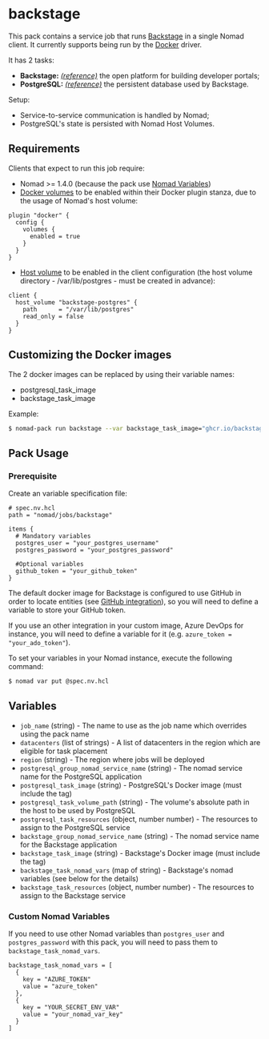 # backstage

This pack contains a service job that runs [Backstage](https://backstage.io/) in a single Nomad client. It currently supports
being run by the [Docker](https://www.nomadproject.io/docs/drivers/docker) driver.

It has 2 tasks:
- **Backstage:** [*(reference)*](https://backstage.io) the open platform for building developer portals;
- **PostgreSQL:** [*(reference)*](https://www.postgresql.org/) the persistent database used by Backstage.

Setup:
- Service-to-service communication is handled by Nomad;
- PostgreSQL's state is persisted with Nomad Host Volumes.

## Requirements
Clients that expect to run this job require:
- Nomad >= 1.4.0 (because the pack use [Nomad Variables](https://developer.hashicorp.com/nomad/docs/concepts/variables))
- [Docker volumes](https://www.nomadproject.io/docs/drivers/docker "Docker volumes") to be enabled within their Docker plugin stanza, due to the usage of Nomad's host volume:
```hcl
plugin "docker" {
  config {
    volumes {
      enabled = true
    }
  }
}
```

- [Host volume](https://www.nomadproject.io/docs/configuration/client#host_volume-stanza "Host volume") to be enabled in the client configuration (the host volume directory - /var/lib/postgres - must be created in advance):
```hcl
client {
  host_volume "backstage-postgres" {
    path      = "/var/lib/postgres"
    read_only = false
  }
}
```

## Customizing the Docker images

The 2 docker images can be replaced by using their variable names:
- postgresql_task_image
- backstage_task_image

Example:
```bash
$ nomad-pack run backstage --var backstage_task_image="ghcr.io/backstage/backstage:1.7.1"
```

## Pack Usage

<!-- Include information about how to use your pack -->

### Prerequisite

Create an variable specification file:
```hcl
# spec.nv.hcl
path = "nomad/jobs/backstage"

items {
  # Mandatory variables
  postgres_user = "your_postgres_username"
  postgres_password = "your_postgres_password"

  #Optional variables
  github_token = "your_github_token"
}
```

The default docker image for Backstage is configured to use GitHub in order to locate entities (see [GitHub integration](https://backstage.io/docs/integrations/github/locations)), so you will need to define a variable to store your GitHub token. 

If you use an other integration in your custom image, Azure DevOps for instance, you will need to define a variable for it (e.g. ```azure_token = "your_ado_token"```).

To set your variables in your Nomad instance, execute the following command:

```bash
$ nomad var put @spec.nv.hcl
```

## Variables

<!-- Include information on the variables from your pack -->

- `job_name` (string) - The name to use as the job name which overrides using
  the pack name
- `datacenters` (list of strings) - A list of datacenters in the region which
  are eligible for task placement
- `region` (string) - The region where jobs will be deployed
- `postgresql_group_nomad_service_name` (string) - The nomad service name for the PostgreSQL application
- `postgresql_task_image` (string) - PostgreSQL's Docker image (must include the tag)
- `postgresql_task_volume_path` (string) - The volume's absolute path in the host to be used by PostgreSQL
- `postgresql_task_resources` (object, number number) - The resources to assign to the PostgreSQL service
- `backstage_group_nomad_service_name` (string) - The nomad service name for the Backstage application
- `backstage_task_image` (string) - Backstage's Docker image (must include the tag)
- `backstage_task_nomad_vars` (map of string) - Backstage's nomad variables (see below for the details)
- `backstage_task_resources` (object, number number) - The resources to assign to the Backstage service

### Custom Nomad Variables
If you need to use other Nomad variables than `postgres_user` and `postgres_password` with this pack, you will need to pass them to `backstage_task_nomad_vars`.

```hcl
backstage_task_nomad_vars = [
  {
    key = "AZURE_TOKEN"
    value = "azure_token"
  },
  {
    key = "YOUR_SECRET_ENV_VAR"
    value = "your_nomad_var_key"
  }
]
```
